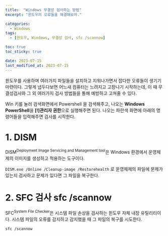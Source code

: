 ```yaml
---
title:  "Windows 무결성 검사하는 방법"
excerpt: "윈도우의 오류들을 해결해보자."

categories:
  - Windows
tags:
  - [윈도우, Windows, 무결성 검사, sfc /scannow]

toc: true
toc_sticky: true

date: 2023-07-15
last_modified_at: 2023-07-15
---
```


윈도우를 사용하며 여러가지 파일들을 설치하고 지워나가면서 잡다한 오류들이 생기기 마련이다. 그렇게 냅두다보면 어느새 컴퓨터는 느려지고 고장나기 시작하는데, 이 때 무결성검사와 그 외 여러가지 검사 방법들을 통해 예방하고 고쳐줄 수 있다.

Win 키를 눌러 검색화면에서 Powershell 을 검색해주고, 나오는 **Windows PowerShell**을 **[!]관리자 권한**으로 실행해주면 된다. 나오는 파란색 화면에 아래의 명령어들을 입력해주면 검사를 시작한다.

# 1. DISM
DISM<sup>Deployment Image Servicing and Management tool</sup>은 Windows 환경에서 운영체제의 이미지를 생성하고 적용하는 도구이다.

``DISM.exe /Online /Cleanup-image /Restorehealth`` 로 운영체제의 파일에 문제가 있는지 검사하고 문제가 있다면 그 파일을 복구한다.

# 2. SFC 검사 sfc /scannow
SFC<sup>System File Checker</sup>은 시스템 파일 손상을 검사하는 윈도우 자체 내장 유틸리티이다. 시스템 파일의 오류를 감지하고 감지했을 때 그 파일의 복구를 시도한다.

``sfc /scannow``
